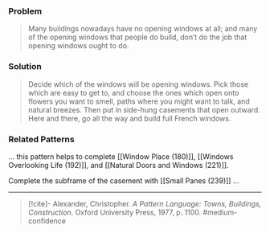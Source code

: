 ### Problem
>Many buildings nowadays have no opening windows at all; and many of the opening windows that people do build, don’t do the job that opening windows ought to do.

### Solution
>Decide which of the windows will be opening windows. Pick those which are easy to get to, and choose the ones which open onto flowers you want to smell, paths where you might want to talk, and natural breezes. Then put in side-hung casements that open outward. Here and there, go all the way and build full French windows.

### Related Patterns
... this pattern helps to complete [[Window Place (180)]], [[Windows Overlooking Life (192)]], and [[Natural Doors and Windows (221)]].

Complete the subframe of the casement with [[Small Panes (239)]] ...

---
> [!cite]- Alexander, Christopher. _A Pattern Language: Towns, Buildings, Construction_. Oxford University Press, 1977, p. 1100.
> #medium-confidence 